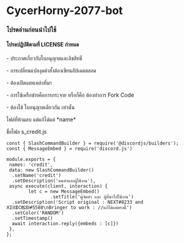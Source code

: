 # CycerHorny-2077-bot

### โปรดอ่านก่อนนำไปใช้

  

#### โปรดปฏิบัติตามที่ LICENSE กำหนด

\- ประกาศเกี่ยวกับใบอนุญาตและลิขสิทธิ์

\- การเปลี่ยนแปลงุดคำสั้งต้องเขียนอัปเดตตลอด

\- ต้องเปิดเผยแหล่งที่มา 

\- การใช้เครือข่ายคือการกระจาย หรือก็คือ ต้องทำการ Fork Code

\- ต้องใช้ ใบอนุญาตเดียวกัน เท่านั้น

  

ไฟล์ที่ห้ามลบ แต่แก้ได้แค่ \*name\*

ชื่อไฟล s\_credit.js

  

```
const { SlashCommandBuilder } = require('@discordjs/builders');
const { MessageEmbed } = require('discord.js')

module.exports = {
 names: 'credit',
 data: new SlashCommandBuilder()
  .setName('credit')
  .setDescription('คนทำและผู้ใช้งาน'),
 async execute(client, interaction) {
        let c = new MessageEmbed()
                .setTitle('ผู้จัดทำ และ ผู้ที่นำไปใช้งาน')
  .setDescription('Script original : NEXT#8233 and ⵝⵉⵏⵏⴻⵔⴿⵓⵏ#5580\nBringer to work : //แก้ได้แค่ตรงนี้')
  .setColor('RANDOM')
  .setTimestamp()
  await interaction.reply({embeds : [c]})
 },
};

```
